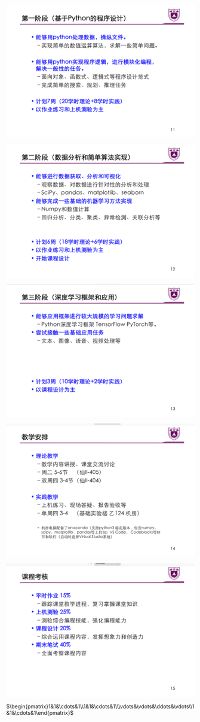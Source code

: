 ![](./image/2021-03-02-14-31-14.png)

![](./image/2021-03-02-14-31-30.png)

![](./image/2021-03-02-14-31-41.png)

![](./image/2021-03-02-14-32-07.png)

![](./image/2021-03-02-14-32-26.png)

$\begin{pmatrix}1&1&\cdots&1\\1&1&\cdots&1\\\vdots&\vdots&\ddots&\vdots\\1&1&\cdots&1\end{pmatrix}$